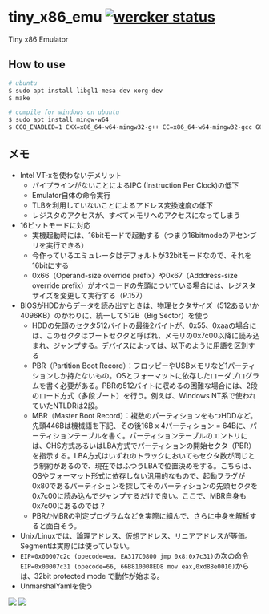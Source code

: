 # tiny_x86_emu [![wercker status](https://app.wercker.com/status/7ac504b68746c744dd7dc4b5e52e4735/s/master "wercker status")](https://app.wercker.com/project/byKey/7ac504b68746c744dd7dc4b5e52e4735)

Tiny x86 Emulator

## How to use

```bash
# ubuntu
$ sudo apt install libgl1-mesa-dev xorg-dev
$ make

# compile for windows on ubuntu
$ sudo apt install mingw-w64
$ CGO_ENABLED=1 CXX=x86_64-w64-mingw32-g++ CC=x86_64-w64-mingw32-gcc GOOS=windows GOARCH=amd64 go build
```


## メモ

- Intel VT-xを使わないデメリット
  - パイプラインがないことによるIPC (Instruction Per Clock)の低下
  - Emulator自体の命令実行
  - TLBを利用していないことによるアドレス変換速度の低下
  - レジスタのアクセスが、すべてメモリへのアクセスになってしまう
- 16ビットモードに対応
  - 実機起動時には、16bitモードで起動する（つまり16bitmodeのアセンブリを実行できる）
  - 今作っているエミュレータはデフォルトが32bitモードなので、それを16bitにする
  - 0x66（Operand-size override prefix）や0x67（Adddress-size override prefix）がオペコードの先頭についている場合には、レジスタサイズを変更して実行する（P.157）
- BIOSがHDDからデータを読み出すときは、物理セクタサイズ（512あるいか4096KB）のかわりに、統一して512B（Big Sector）を使う
  - HDDの先頭のセクタ512バイトの最後2バイトが、0x55、0xaaの場合には、このセクタはブートセクタと呼ばれ、メモリの0x7c00以降に読み込まれ、ジャンプする。デバイスによっては、以下のように用語を区別する
  - PBR（Partition Boot Record）：フロッピーやUSBメモリなど1パーティションしか持たないもの。OSとフォーマットに依存したローダプログラムを書く必要がある。PBRの512バイトに収めるの困難な場合には、2段のロード方式（多段ブート）を行う。例えば、Windows NT系で使われていたNTLDRは2段。
  - MBR（Master Boot Record）：複数のパーティションをもつHDDなど。先頭446Bは機械語を下記、その後16B x 4パーティション = 64Bに、パーティションテーブルを書く。パーティションテーブルのエントリには、CHS方式あるいはLBA方式でパーティションの開始セクタ（PBR）を指示する。LBA方式はいずれのトラックにおいてもセクタ数が同じとう制約があるので、現在ではふつうLBAで位置決めをする。こちらは、OSやフォーマット形式に依存しない汎用的なもので、起動フラグが0x80であるパーティションを探してそのパーティションの先頭セクタを0x7c00に読み込んでジャンプするだけで良い。ここで、MBR自身も0x7c00にあるのでは？
  - PBRかMBRの判定プログラムなどを実際に組んで、さらに中身を解析すると面白そう。
- Unix/Linuxでは、論理アドレス、仮想アドレス、リニアアドレスが等価。Segmentは実際には使っていない。
- `EIP=0x00007c2c (opecode=ea, EA317C0800 jmp 0x8:0x7c31)`の次の命令`EIP=0x00007c31 (opecode=66, 66B810008ED8 mov eax,0xd88e0010)`からは、32bit protected mode で動作が始まる。
- UnmarshalYamlを使う

![](https://image.slidesharecdn.com/linuxintroduction-130907015640-/95/linux-introduction-29-638.jpg)
![](http://slideplayer.com/slide/4865857/15/images/29/32bit+Mode:+4MB+Page+Mapping.jpg)

